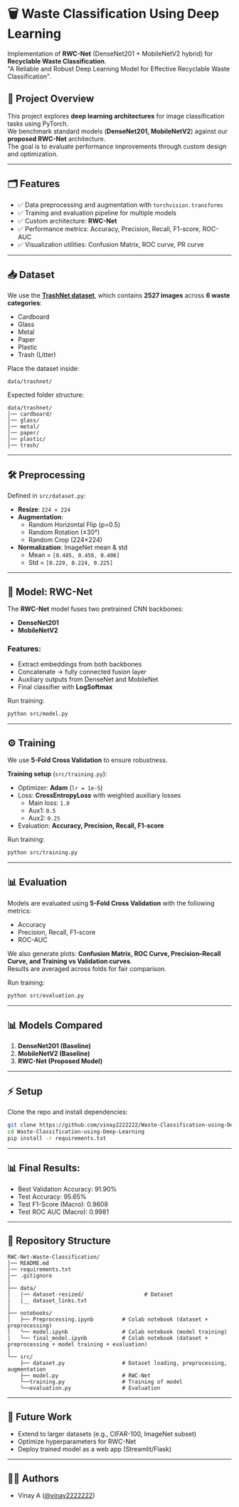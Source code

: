 # 🗑️ Waste Classification Using Deep Learning  

Implementation of **RWC-Net** (DenseNet201 + MobileNetV2 hybrid) for **Recyclable Waste Classification**.  
"A Reliable and Robust Deep Learning Model for Effective Recyclable Waste Classification".  

## 📌 Project Overview
This project explores **deep learning architectures** for image classification tasks using PyTorch.  
We benchmark standard models (**DenseNet201, MobileNetV2**) against our **proposed RWC-Net** architecture.  
The goal is to evaluate performance improvements through custom design and optimization.

---

## 🗂️ Features
- ✅ Data preprocessing and augmentation with `torchvision.transforms`
- ✅ Training and evaluation pipeline for multiple models
- ✅ Custom architecture: **RWC-Net**
- ✅ Performance metrics: Accuracy, Precision, Recall, F1-score, ROC-AUC
- ✅ Visualization utilities: Confusion Matrix, ROC curve, PR curve

---
## 📥 Dataset
We use the [**TrashNet dataset**](https://github.com/garythung/trashnet), which contains **2527 images** across **6 waste categories**:  
- Cardboard  
- Glass  
- Metal  
- Paper  
- Plastic  
- Trash (Litter)  

Place the dataset inside:
```
data/trashnet/
```

Expected folder structure:
```
data/trashnet/
│── cardboard/
│── glass/
│── metal/
│── paper/
│── plastic/
│── trash/
```

---

## 🛠️ Preprocessing
Defined in `src/dataset.py`:  
- **Resize**: `224 × 224`  
- **Augmentation**:  
  - Random Horizontal Flip (p=0.5)  
  - Random Rotation (±30°)  
  - Random Crop (224×224)  
- **Normalization**: ImageNet mean & std  
  - Mean = `[0.485, 0.456, 0.406]`  
  - Std = `[0.229, 0.224, 0.225]`  

---

## 🤖 Model: RWC-Net
The **RWC-Net** model fuses two pretrained CNN backbones:  
- **DenseNet201**  
- **MobileNetV2**  

### Features:
- Extract embeddings from both backbones  
- Concatenate → fully connected fusion layer  
- Auxiliary outputs from DenseNet and MobileNet  
- Final classifier with **LogSoftmax**  

Run training:
```bash
python src/model.py
```
---

## ⚙️ Training
We use **5-Fold Cross Validation** to ensure robustness.  

**Training setup** (`src/training.py`):  
- Optimizer: **Adam** (`lr = 1e-5`)  
- Loss: **CrossEntropyLoss** with weighted auxiliary losses  
  - Main loss: `1.0`  
  - Aux1: `0.5`  
  - Aux2: `0.25`  
- Evaluation: **Accuracy, Precision, Recall, F1-score**  

Run training:
```bash
python src/training.py
```
---

## 📊 Evaluation
Models are evaluated using **5-Fold Cross Validation** with the following metrics:  
- Accuracy  
- Precision, Recall, F1-score  
- ROC-AUC  

We also generate plots: **Confusion Matrix, ROC Curve, Precision–Recall Curve, and Training vs Validation curves**.  
Results are averaged across folds for fair comparison.  

Run training:
```bash
python src/evaluation.py
```
---

## 📊 Models Compared
1. **DenseNet201 (Baseline)**
2. **MobileNetV2 (Baseline)**
3. **RWC-Net (Proposed Model)**

---

## ⚡ Setup
Clone the repo and install dependencies:
```bash
git clone https://github.com/vinay2222222/Waste-Classification-using-Deep-Learning.git
cd Waste-Classification-using-Deep-Learning
pip install -r requirements.txt
```

---

## 📊 Final Results:

- Best Validation Accuracy: 91.90%
- Test Accuracy: 95.65%
- Test F1-Score (Macro): 0.9608
- Test ROC AUC (Macro): 0.9981
  
---

## 📂 Repository Structure
```
RWC-Net-Waste-Classification/
│── README.md
│── requirements.txt
│── .gitignore
│
├── data/
│   |── dataset-resized/                   # Dataset
|   |__ dataset_links.txt                  
│
├── notebooks/
│   ├── Preprocessing.ipynb         # Colab notebook (dataset + preprocessing)
│   └── model.ipynb                 # Colab notebook (model training)
|   └── final_model.ipynb           # Colab notebook (dataset + preprocessing + model training + evaluation)
│
└── src/
    ├── dataset.py                  # Dataset loading, preprocessing, augmentation
    ├── model.py                    # RWC-Net
    └──training.py                  # Training of model
    └──evaluation.py                # Evaluation
```

---

## 🔮 Future Work
- Extend to larger datasets (e.g., CIFAR-100, ImageNet subset)
- Optimize hyperparameters for RWC-Net
- Deploy trained model as a web app (Streamlit/Flask)

---

## 👨‍💻 Authors
- Vinay A ([@vinay2222222](https://github.com/vinay2222222))  
